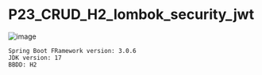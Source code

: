 # P23_CRUD_H2_lombok_security_jwt
![image](https://github.com/JoseMarin/P23_CRUD_H2_lombok_security_jwt/assets/16636086/9246e371-0f55-4909-9f04-cf3901c316f8)
```
Spring Boot FRamework version: 3.0.6
JDK version: 17
BBDD: H2
```
